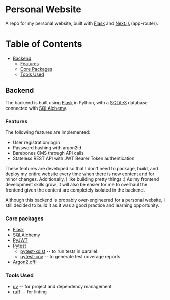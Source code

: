 # Personal Website

A repo for my personal website, built with [Flask](https://flask.palletsprojects.com/en/stable/) and [Next.js](https://nextjs.org/) (app-router).

# Table of Contents

- [Backend](#backend)
    - [Features](#features)
    - [Core Packages](#core-packages)
    - [Tools Used](#tools-used)

## Backend

The backend is built using [Flask](https://flask.palletsprojects.com/en/stable/) in Python, with a [SQLite3](https://www.sqlite.org/) database connected with [SQLAlchemy](https://www.sqlalchemy.org/).
### Features

The following features are implemented:

* User registration/login
* Password hashing with argon2id
* Barebones CMS through API calls
* Stateless REST API with JWT Bearer Token authentication

These features are developed so that I don't need to package, build, and deploy my entire website every time when there is new content and for minor changes. Additionally, I like building pretty things :) As my frontend development skills grow, it will also be easier for me to overhaul the frontend given the content are completely isolated in the backend.

Although this backend is probably over-engineered for a personal website, I still decided to build it as it was a good practice and learning opportunity.

### Core packages
* [Flask](https://flask.palletsprojects.com/en/stable/)
* [SQLAlchemy](https://www.sqlalchemy.org/)
* [PyJWT](https://github.com/jpadilla/pyjwt)
* [Pytest](https://github.com/pytest-dev/pytest)
    * [pytest-xdist](https://github.com/pytest-dev/pytest-xdist) -- to run tests in parallel
    * [pytest-cov](https://github.com/pytest-dev/pytest-cov) -- to generate test coverage reports
* [Argon2.cffi](https://github.com/hynek/argon2-cffi)

### Tools Used
* [uv](https://github.com/astral-sh/uv) -- for project and dependency management
* [ruff](https://github.com/astral-sh/ruff) -- for linting